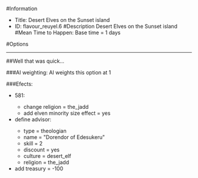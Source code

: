 #Information
 - Title: Desert Elves on the Sunset island
 - ID: flavour_reuyel.6
#Description
Desert Elves on the Sunset island
#Mean Time to Happen:
Base time = 1 days

#Options

___
##Well that was quick...

###AI weighting:
AI weights this option at 1


###Efects:<ul><li>581:</li><ul><li>change religion = the_jadd</li><li>add elven minority size effect = yes</li></ul><li>define advisor:</li><ul><li>type = theologian</li><li>name = "Dorendor of Edesukeru"</li><li>skill = 2</li><li>discount = yes</li><li>culture = desert_elf</li><li>religion = the_jadd</li></ul><li>add treasury = -100</li></ul>
